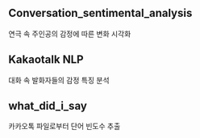 
## Conversation_sentimental_analysis 
연극 속 주인공의 감정에 따른 변화 시각화


## Kakaotalk NLP
대화 속 발화자들의 감정 특징 분석

## what_did_i_say
카카오톡 파일로부터 단어 빈도수 추출
